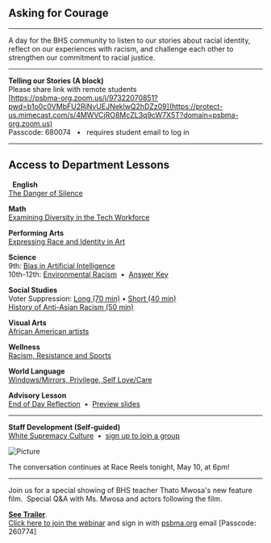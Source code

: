 Asking for Courage
------------------

* * *

A day for the BHS community to listen to our stories about racial identity, reflect on our experiences with racism, and challenge each other to strengthen our commitment to racial justice.

* * *

**Telling our Stories (A block)**  
Please share link with remote students  
[https://psbma-org.zoom.us/j/97322070851?pwd=b1o0c0VMbFU2RjNvUEJNeklwQ2hDZz09](https://protect-us.mimecast.com/s/4MWVCjRO8McZL3q9cW7X5T?domain=psbma-org.zoom.us)  
Passcode: 680074   •   requires student email to log in

* * *

Access to Department Lessons
----------------------------

  **English**  
[The Danger of Silence](https://docs.google.com/document/d/1ru1ZYFp0huRVlmbc_cH7OS_dvE376oi0eft66U9aISs/edit?usp=sharing)  
  
**Math**  
[Examining Diversity in the Tech Workforce](https://docs.google.com/document/d/1Bya3lYb459Bpgo3FUlAq-cuy8d7lOs9nFQdJpPFa1Ag/edit)  
  
**Performing Arts**  
[Expressing Race and Identity in Art](https://docs.google.com/document/d/1Z7QJgU8KETvArb5df1d7ZN9AdlWyOhaeX4b0f18anqQ/edit?ts=609020ed)  
  
**Science**  
9th: [Bias in Artificial Intelligence](https://sites.google.com/psbma.org/9thgradephysics/2021-curric/days-of-lessons?pli=1&authuser=1)  
​10th-12th: [Environmental Racism](https://docs.google.com/document/d/1OfyGyLYGX5NqXwATDk1ZCKesHyWeShTOiHbs7T6VXig/edit?usp=sharing)  •  [Answer Key](https://docs.google.com/document/d/1fhQUPOHBU-tIoZ3cfzakyTE69c_BFBEhDEge2L3WIfU/edit?usp=sharing)  
  
**​Social Studies**  
Voter Suppression: [Long (70 min)](https://docs.google.com/presentation/d/1AbqQfDD4uOMKqHeP3eIRyGWXeXvSI2ik0aZ_Csj4OVc/edit?usp=sharing) • [Short (40 min)](https://docs.google.com/presentation/d/1K1RJ7WNrnWhQSmDsA3bAlEreMDdJuFM4_PVkQae8t2g/edit?usp=sharing)  
​[History of Anti-Asian Racism (50 min)](https://docs.google.com/document/d/1v7c9jPAt6ziTETd1X92MMEpTGSuAk__yRmpknOdJyk4/edit)  
  
**Visual Arts**  
[African American artists](https://docs.google.com/document/d/1IPepy3KHKa_NZrCfxlvrm0s1fUVJraJ4dMVo4caGHHQ/edit?ts=608accce)  
  
**Wellness**  
[Racism, Resistance and Sports](https://docs.google.com/document/d/1wqc3okOEPZdwfxcvgKa_-7S2fAQ_ENc_P6eXWqbIreI/edit)  
  
**World Language**  
[Windows/Mirrors, Privilege, Self Love/Care](https://docs.google.com/presentation/d/1nts9DY7DG4P-4084-d8Q4zZ9fjj3hXpfahocYn1sKuU/edit#slide=id.gc6ebb1ff3d_0_213)  
  
​**Advisory Lesson  
​**[End of Day Reflection](https://docs.google.com/presentation/d/1YK7JYVEgAc9VEx9SUdaIQuy0k7DeohCUDlnGklo08qM/edit#slide=id.gd146ee161f_1_15)  •  [Preview slides](https://docs.google.com/presentation/d/1huX8Cxb2PFueFd1pUy5RWADJsxgVqY_kih6d4kLzvWQ/edit#slide=id.p)

* * *

**Staff Development (Self-guided)**  
[White Supremacy Culture](https://docs.google.com/presentation/d/1sCOOrk_dht28M8fVGe773CbIUiqiZqKIXrYpY5WMG3M/copy?usp=sharing)  •  [sign up to join a group](https://docs.google.com/forms/d/e/1FAIpQLSeK0lHuURNu4CBHWoIEI8dXqwKTNOfgzbjnGTQPUs7aObwBqA/viewform?usp=sf_link)

![Picture](/uploads/8/0/1/5/801512/screen-shot-2021-05-07-at-3-01-17-pm_orig.png)

The conversation continues at Race Reels tonight, May 10, at 6pm!

* * *

Join us for a special showing of BHS teacher Thato Mwosa's new feature film.  Special Q&A with Ms. Mwosa and actors following the film.   
  
​**[See Trailer](https://vimeo.com/394637843)**.   
[Click here to join the webinar](https://psbma-org.zoom.us/j/95963809884?pwd=YWhhQnVqMW9aZitQcmtXd3FDMDl4Zz09) and sign in with [psbma.org](https://protect-us.mimecast.com/s/qC8qCL95JDil65KkHjFR3y?domain=psbma.org) email \[Passcode: 260774\]